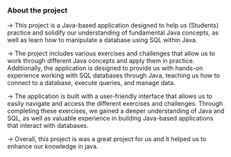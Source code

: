 
### About the project 

-> This project is a Java-based application designed to help us (Students) practice and solidify our understanding of fundamental Java concepts, as well as learn how to manipulate a database using SQL within Java.

-> The project includes various exercises and challenges that allow us to work through different Java concepts and apply them in practice. Additionally, the application is designed to provide us with hands-on experience working with SQL databases through Java, teaching us how to connect to a database, execute queries, and manage data.

-> The application is built with a user-friendly interface that allows us to easily navigate and access the different exercises and challenges. Through completing these exercises, we gained a deeper understanding of Java and SQL, as well as valuable experience in building Java-based applications that interact with databases.

-> Overall, this project is was a great project for us and it helped us to enhance our knowledge in java.
